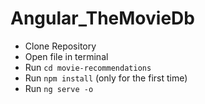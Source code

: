 # Angular_TheMovieDb

- Clone Repository
- Open file in terminal
- Run `cd movie-recommendations`
- Run `npm install` (only for the first time)
- Run `ng serve -o`

